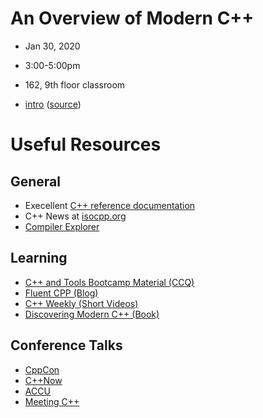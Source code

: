 # An Overview of Modern C++
- Jan 30, 2020
- 3:00-5:00pm
- 162, 9th floor classroom

- [intro](https://flatironinstitute.github.io/sciware/06_ModernC++/slides.html) ([source](intro.md))


# Useful Resources

## General

- Execellent [C++ reference documentation](https://en.cppreference.com/w/)
- C++ News at [isocpp.org](https://isocpp.org/)
- [Compiler Explorer](https://godbolt.org/)

## Learning

- [C++ and Tools Bootcamp Material (CCQ)](https://github.com/wentzell/cpp_and_tools_bootcamp)
- [Fluent CPP (Blog)](https://www.fluentcpp.com/)
- [C++ Weekly (Short Videos)](https://www.youtube.com/user/lefticus1/videos)
- [Discovering Modern C++ (Book)](https://www.amazon.com/Discovering-Modern-Scientists-Programmers-Depth/dp/0134383583)

## Conference Talks

- [CppCon](https://www.youtube.com/user/CppCon/videos)
- [C++Now](https://www.youtube.com/user/BoostCon/videos)
- [ACCU](https://www.youtube.com/channel/UCJhay24LTpO1s4bIZxuIqKw/videos)
- [Meeting C++](https://www.youtube.com/user/MeetingCPP/videos)

